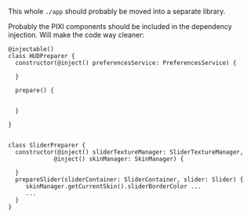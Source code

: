 This whole `./app` should probably be moved into a separate library.

Probably the PIXI components should be included in the dependency injection. Will make the code way cleaner:

```
@injectable()
class HUDPreparer {
  constructor(@inject() preferencesService: PreferencesService) {
  
  }
  
  prepare() {
  
  
  }

}
```

```

class SliderPreparer {
  constructor(@inject() sliderTextureManager: SliderTextureManager, 
             @inject() skinManager: SkinManager) {
  
  }
  prepareSlider(sliderContainer: SliderContainer, slider: Slider) {
     skinManager.getCurrentSkin().sliderBorderColor ... 
     ...
  }
}

```
